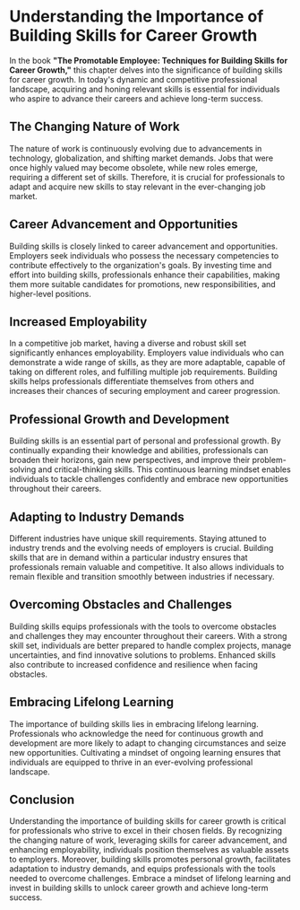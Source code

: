 Understanding the Importance of Building Skills for Career Growth
==========================================================================

In the book **"The Promotable Employee: Techniques for Building Skills for Career Growth,"** this chapter delves into the significance of building skills for career growth. In today's dynamic and competitive professional landscape, acquiring and honing relevant skills is essential for individuals who aspire to advance their careers and achieve long-term success.

The Changing Nature of Work
---------------------------

The nature of work is continuously evolving due to advancements in technology, globalization, and shifting market demands. Jobs that were once highly valued may become obsolete, while new roles emerge, requiring a different set of skills. Therefore, it is crucial for professionals to adapt and acquire new skills to stay relevant in the ever-changing job market.

Career Advancement and Opportunities
------------------------------------

Building skills is closely linked to career advancement and opportunities. Employers seek individuals who possess the necessary competencies to contribute effectively to the organization's goals. By investing time and effort into building skills, professionals enhance their capabilities, making them more suitable candidates for promotions, new responsibilities, and higher-level positions.

Increased Employability
-----------------------

In a competitive job market, having a diverse and robust skill set significantly enhances employability. Employers value individuals who can demonstrate a wide range of skills, as they are more adaptable, capable of taking on different roles, and fulfilling multiple job requirements. Building skills helps professionals differentiate themselves from others and increases their chances of securing employment and career progression.

Professional Growth and Development
-----------------------------------

Building skills is an essential part of personal and professional growth. By continually expanding their knowledge and abilities, professionals can broaden their horizons, gain new perspectives, and improve their problem-solving and critical-thinking skills. This continuous learning mindset enables individuals to tackle challenges confidently and embrace new opportunities throughout their careers.

Adapting to Industry Demands
----------------------------

Different industries have unique skill requirements. Staying attuned to industry trends and the evolving needs of employers is crucial. Building skills that are in demand within a particular industry ensures that professionals remain valuable and competitive. It also allows individuals to remain flexible and transition smoothly between industries if necessary.

Overcoming Obstacles and Challenges
-----------------------------------

Building skills equips professionals with the tools to overcome obstacles and challenges they may encounter throughout their careers. With a strong skill set, individuals are better prepared to handle complex projects, manage uncertainties, and find innovative solutions to problems. Enhanced skills also contribute to increased confidence and resilience when facing obstacles.

Embracing Lifelong Learning
---------------------------

The importance of building skills lies in embracing lifelong learning. Professionals who acknowledge the need for continuous growth and development are more likely to adapt to changing circumstances and seize new opportunities. Cultivating a mindset of ongoing learning ensures that individuals are equipped to thrive in an ever-evolving professional landscape.

Conclusion
----------

Understanding the importance of building skills for career growth is critical for professionals who strive to excel in their chosen fields. By recognizing the changing nature of work, leveraging skills for career advancement, and enhancing employability, individuals position themselves as valuable assets to employers. Moreover, building skills promotes personal growth, facilitates adaptation to industry demands, and equips professionals with the tools needed to overcome challenges. Embrace a mindset of lifelong learning and invest in building skills to unlock career growth and achieve long-term success.
